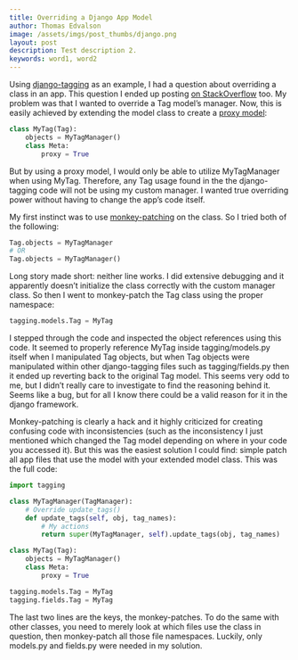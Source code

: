 ```yaml
---
title: Overriding a Django App Model
author: Thomas Edvalson
image: /assets/imgs/post_thumbs/django.png
layout: post
description: Test description 2.
keywords: word1, word2
---
```


Using [django-tagging](https://code.google.com/p/django-tagging/) as an example, I had a question about overriding a class in an app. This question I ended up posting [on StackOverflow](https://stackoverflow.com/questions/9562929/django-extending-an-apps-model-to-override-its-manager) too. My problem was that I wanted to override a Tag model’s manager. Now, this is easily achieved by extending the model class to create a [proxy model](https://docs.djangoproject.com/en/dev/topics/db/models/#proxy-model-managers):

```python
class MyTag(Tag):
    objects = MyTagManager()
    class Meta:
        proxy = True
```

But by using a proxy model, I would only be able to utilize MyTagManager when using MyTag. Therefore, any Tag usage found in the the django-tagging code will not be using my custom manager. I wanted true overriding power without having to change the app’s code itself.

My first instinct was to use [monkey-patching](https://en.wikipedia.org/wiki/Monkey_patch) on the class. So I tried both of the following:

```python
Tag.objects = MyTagManager
# OR
Tag.objects = MyTagManager()
```

Long story made short: neither line works. I did extensive debugging and it apparently doesn’t initialize the class correctly with the custom manager class. So then I went to monkey-patch the Tag class using the proper namespace:

```python
tagging.models.Tag = MyTag
```

I stepped through the code and inspected the object references using this code. It seemed to properly reference MyTag inside tagging/models.py itself when I manipulated Tag objects, but when Tag objects were manipulated within other django-tagging files such as tagging/fields.py then it ended up reverting back to the original Tag model. This seems very odd to me, but I didn’t really care to investigate to find the reasoning behind it. Seems like a bug, but for all I know there could be a valid reason for it in the django framework.

Monkey-patching is clearly a hack and it highly criticized for creating confusing code with inconsistencies (such as the inconsistency I just mentioned which changed the Tag model depending on where in your code you accessed it). But this was the easiest solution I could find: simple patch all app files that use the model with your extended model class. This was the full code:

```python
import tagging

class MyTagManager(TagManager):
    # Override update_tags()
    def update_tags(self, obj, tag_names):
        # My actions
        return super(MyTagManager, self).update_tags(obj, tag_names)

class MyTag(Tag):
    objects = MyTagManager()
    class Meta:
        proxy = True

tagging.models.Tag = MyTag
tagging.fields.Tag = MyTag
```

The last two lines are the keys, the monkey-patches. To do the same with other classes, you need to merely look at which files use the class in question, then monkey-patch all those file namespaces. Luckily, only models.py and fields.py were needed in my solution.
